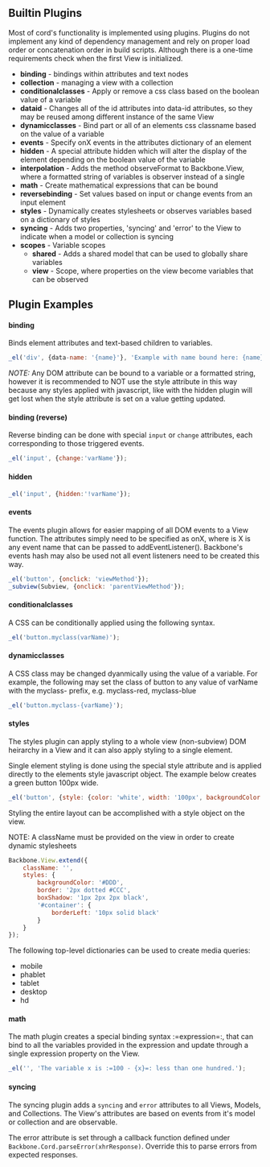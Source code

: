 Builtin Plugins
-------------------------------

Most of cord's functionality is implemented using plugins.  Plugins do not implement any kind of dependency management and rely on proper load order or concatenation order in build scripts. Although there is a one-time requirements check when the first View is initialized.

* **binding** - bindings within attributes and text nodes
* **collection** - managing a view with a collection
* **conditionalclasses** - Apply or remove a css class based on the boolean value of a variable
* **dataid** - Changes all of the id attributes into data-id attributes, so they may be reused among different instance of the same View
* **dynamicclasses** - Bind part or all of an elements css classname based on the value of a variable
* **events** - Specify onX events in the attributes dictionary of an element
* **hidden** - A special attribute hidden which will alter the display of the element depending on the boolean value of the variable
* **interpolation** - Adds the method observeFormat to Backbone.View, where a formatted string of variables is observer instead of a single
* **math** - Create mathematical expressions that can be bound
* **reversebinding** - Set values based on input or change events from an input element
* **styles** - Dynamically creates stylesheets or observes variables based on a dictionary of styles
* **syncing** - Adds two properties, 'syncing' and 'error' to the View to indicate when a model or collection is syncing
* **scopes** - Variable scopes
	* **shared** - Adds a shared model that can be used to globally share variables
	* **view** - Scope, where properties on the view become variables that can be observed


Plugin Examples
-------------------------------

#### binding

Binds element attributes and text-based children to variables.

```javascript
_el('div', {data-name: '{name}'}, 'Example with name bound here: {name}.');
```

*NOTE:* Any DOM attribute can be bound to a variable or a formatted string, however it is recommended to NOT use the style attribute in this way because any styles applied with javascript, like with the hidden plugin will get lost when the style attribute is set on a value getting updated.

#### binding (reverse)

Reverse binding can be done with special `input` or `change` attributes, each corresponding to those triggered events.

```javascript
_el('input', {change:'varName'});
```

#### hidden

```javascript
_el('input', {hidden:'!varName'});
```

#### events

The events plugin allows for easier mapping of all DOM events to a View function. The attributes simply need to be specified as onX, where is X is any event name that can be passed to addEventListener().  Backbone's events hash may also be used not all event listeners need to be created this way.

```javascript
_el('button', {onclick: 'viewMethod'});
_subview(Subview, {onclick: 'parentViewMethod'});
```

#### conditionalclasses

A CSS can be conditionally applied using the following syntax.

```javascript
_el('button.myclass(varName)');
```

#### dynamicclasses

A CSS class may be changed dyanmically using the value of a variable. For example, the following may set the class of button to any value of varName with the myclass- prefix, e.g. myclass-red, myclass-blue

```javascript
_el('button.myclass-{varName}');
```

#### styles

The styles plugin can apply styling to a whole view (non-subview) DOM heirarchy in a View and it can also apply styling to a single element.

Single element styling is done using the special style attribute and is applied directly to the elements style javascript object. The example below creates a green button 100px wide. 

```javascript
_el('button', {style: {color: 'white', width: '100px', backgroundColor: 'green'}});
```

Styling the entire layout can be accomplished with a style object on the view.

NOTE: A className must be provided on the view in order to create dynamic stylesheets

```javascript
Backbone.View.extend({
	className: '',
	styles: {
		backgroundColor: '#DDD',
		border: '2px dotted #CCC',
		boxShadow: '1px 2px 2px black',
		'#container': {
			borderLeft: '10px solid black'
		}
	}
});
```

The following top-level dictionaries can be used to create media queries:

* mobile
* phablet
* tablet
* desktop
* hd

#### math

The math plugin creates a special binding syntax :=expression=:, that can bind to all the variables provided in the expression and update through a single expression property on the View.

```javascript
_el('', 'The variable x is :=100 - {x}=: less than one hundred.');
```

#### syncing

The syncing plugin adds a `syncing` and `error` attributes to all Views, Models, and Collections.  The View's attributes are based on events from it's model or collection and are observable.

The error attribute is set through a callback function defined under `Backbone.Cord.parseError(xhrResponse)`. Override this to parse errors from expected responses.
